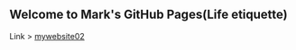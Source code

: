 ## Welcome to Mark's GitHub Pages(Life etiquette)
Link >
[mywebsite02](https://fuzhaoching.github.io/lifeetiquette/)
